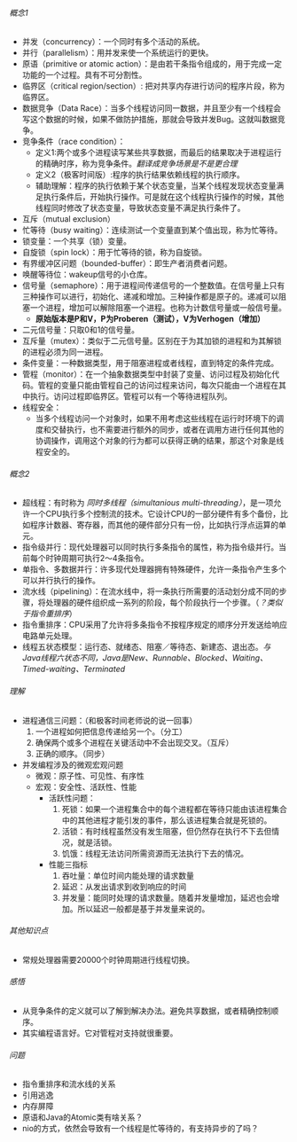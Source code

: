 ###### 概念1
- 并发（concurrency）：一个同时有多个活动的系统。
- 并行（parallelism）：用并发来使一个系统运行的更快。
- 原语（primitive or atomic action）：是由若干条指令组成的，用于完成一定功能的一个过程。具有不可分割性。
- 临界区（critical region/section）: 把对共享内存进行访问的程序片段，称为临界区。
- 数据竞争（Data Race）：当多个线程访问同一数据，并且至少有一个线程会写这个数据的时候，如果不做防护措施，那就会导致并发Bug。这就叫数据竞争。
- 竞争条件（race condition）：
  - 定义1:两个或多个进程读写某些共享数据，而最后的结果取决于进程运行的精确时序，称为竞争条件。*翻译成竞争场景是不是更合理*
  - 定义2（极客时间版）:程序的执行结果依赖线程的执行顺序。
  - 辅助理解：程序的执行依赖于某个状态变量，当某个线程发现状态变量满足执行条件后，开始执行操作。可是就在这个线程执行操作的时候，其他线程同时修改了状态变量，导致状态变量不满足执行条件了。
- 互斥（mutual exclusion）
- 忙等待（busy waiting）：连续测试一个变量直到某个值出现，称为忙等待。
- 锁变量：一个共享（锁）变量。
- 自旋锁（spin lock）：用于忙等待的锁，称为自旋锁。
- 有界缓冲区问题（bounded-buffer）：即生产者消费者问题。
- 唤醒等待位：wakeup信号的小仓库。
- 信号量（semaphore）：用于进程间传递信号的一个整数值。在信号量上只有三种操作可以进行，初始化、递减和增加。三种操作都是原子的。递减可以阻塞一个进程，增加可以解除阻塞一个进程。也称为计数信号量或一般信号量。
  - **原始版本是P和V，P为Proberen（测试），V为Verhogen（增加）**
- 二元信号量：只取0和1的信号量。
- 互斥量（mutex）：类似于二元信号量。区别在于为其加锁的进程和为其解锁的进程必须为同一进程。
- 条件变量：一种数据类型，用于阻塞进程或者线程，直到特定的条件完成。
- 管程（monitor）：在一个抽象数据类型中封装了变量、访问过程及初始化代码。管程的变量只能由管程自己的访问过程来访问，每次只能由一个进程在其中执行。访问过程即临界区。管程可以有一个等待进程队列。
- 线程安全：
  - 当多个线程访问一个对象时，如果不用考虑这些线程在运行时环境下的调度和交替执行，也不需要进行额外的同步，或者在调用方进行任何其他的协调操作，调用这个对象的行为都可以获得正确的结果，那这个对象是线程安全的。

###### 概念2
- 超线程：有时称为 *同时多线程（simultanious multi-threading）*，是一项允许一个CPU执行多个控制流的技术。它设计CPU的一部分硬件有多个备份，比如程序计数器、寄存器，而其他的硬件部分只有一份，比如执行浮点运算的单元。
- 指令级并行：现代处理器可以同时执行多条指令的属性，称为指令级并行。当前每个时钟周期可执行2～4条指令。
- 单指令、多数据并行：许多现代处理器拥有特殊硬件，允许一条指令产生多个可以并行执行的操作。
- 流水线（pipelining）：在流水线中，将一条执行所需要的活动划分成不同的步骤，将处理器的硬件组织成一系列的阶段，每个阶段执行一个步骤。（*？类似于指令重排序*）
- 指令重排序：CPU采用了允许将多条指令不按程序规定的顺序分开发送给响应电路单元处理。
- 线程五状态模型：运行态、就绪态、阻塞／等待态、新建态、退出态。*与Java线程六状态不同，Java是New、Runnable、Blocked、Waiting、Timed-waiting、Terminated*


###### 理解
- 进程通信三问题：（和极客时间老师说的说一回事）
  1. 一个进程如何把信息传递给另一个。（分工）
  1. 确保两个或多个进程在关键活动中不会出现交叉。（互斥）
  1. 正确的顺序。（同步）
- 并发编程涉及的微观宏观问题
  - 微观：原子性、可见性、有序性
  - 宏观：安全性、活跃性、性能
    - 活跃性问题：
      1. 死锁：如果一个进程集合中的每个进程都在等待只能由该进程集合中的其他进程才能引发的事件，那么该进程集合就是死锁的。
      1. 活锁：有时线程虽然没有发生阻塞，但仍然存在执行不下去但情况，就是活锁。
      1. 饥饿：线程无法访问所需资源而无法执行下去的情况。
    - 性能三指标
      1. 吞吐量：单位时间内能处理的请求数量
      1. 延迟：从发出请求到收到响应的时间        
      1. 并发量：能同时处理的请求数量。随着并发量增加，延迟也会增加。所以延迟一般都是基于并发量来说的。


###### 其他知识点
- 常规处理器需要20000个时钟周期进行线程切换。

###### 感悟
- 从竞争条件的定义就可以了解到解决办法。避免共享数据，或者精确控制顺序。
- 其实编程语言好。它对管程对支持就很重要。

###### 问题
- 指令重排序和流水线的关系
- 引用逃逸
- 内存屏障
- 原语和Java的Atomic类有啥关系？
- nio的方式，依然会导致有一个线程是忙等待的，有支持异步的了吗？
